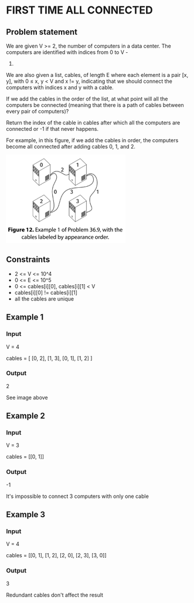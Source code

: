 # FIRST TIME ALL CONNECTED

## Problem statement

We are given V >= 2, the number of computers in a data center. The computers are identified with indices from 0 to V -

1.

We are also given a list, cables, of length E where each element is a pair [x, y], with 0 ≤ x, y < V and x != y,
indicating that we should connect the computers with indices x and y with a cable.

If we add the cables in the order of the list, at what point will all the computers be connected (meaning that there is
a path of cables between every pair of computers)?

Return the index of the cable in cables after which all the computers are connected or -1 if that never happens.

For example, in this figure, if we add the cables in order, the computers become all connected after adding cables 0, 1,
and 2.

![first-time-all-connected](first-time-all-connected.png)

## Constraints

- 2 <= V <= 10^4
- 0 <= E <= 10^5
- 0 <= cables[i][0], cables[i][1] < V
- cables[i][0] != cables[i][1]
- all the cables are unique

## Example 1

### Input

V = 4

cables = [
[0, 2],
[1, 3],
[0, 1],
[1, 2]
]

### Output

2

See image above

## Example 2

### Input

V = 3

cables = [[0, 1]]

### Output

-1

It's impossible to connect 3 computers with only one cable

## Example 3

### Input

V = 4

cables = [[0, 1], [1, 2], [2, 0], [2, 3], [3, 0]]

### Output

3

Redundant cables don't affect the result